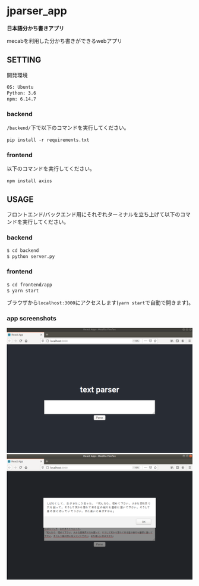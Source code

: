 # jparser_app
**日本語分かち書きアプリ**

mecabを利用した分かち書きができるwebアプリ

## SETTING
開発環境
```
OS: Ubuntu
Python: 3.6
npm: 6.14.7
```

### backend
`/backend/`下で以下のコマンドを実行してください。

`pip install -r requirements.txt`

### frontend
以下のコマンドを実行してください。

`npm install axios`


## USAGE
フロントエンド/バックエンド用にそれぞれターミナルを立ち上げて以下のコマンドを実行してください。


### backend
```
$ cd backend
$ python server.py
```

### frontend
```
$ cd frontend/app
$ yarn start
```

ブラウザから`localhost:3000`にアクセスします(`yarn start`で自動で開きます)。


### app screenshots
<img src="./ref/app_top.png" width=500>



<img src="./ref/app_res.png" width=500>
